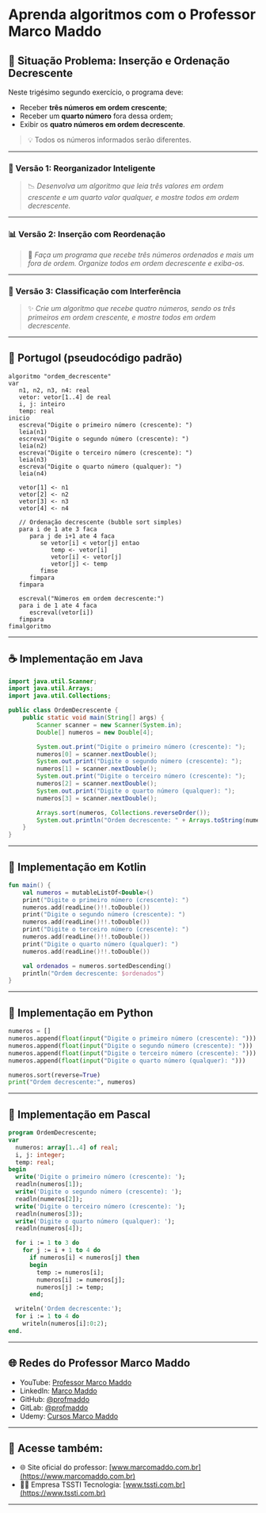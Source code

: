 # Aprenda algoritmos com o Professor Marco Maddo

## 🧠 Situação Problema: Inserção e Ordenação Decrescente

Neste trigésimo segundo exercício, o programa deve:

- Receber **três números em ordem crescente**;
- Receber um **quarto número** fora dessa ordem;
- Exibir os **quatro números em ordem decrescente**.

> 💡 Todos os números informados serão diferentes.

---

### 🧮 Versão 1: Reorganizador Inteligente
> 📉 *Desenvolva um algoritmo que leia três valores em ordem crescente e um quarto valor qualquer, e mostre todos em ordem decrescente.*

---

### 📊 Versão 2: Inserção com Reordenação
> 🔁 *Faça um programa que recebe três números ordenados e mais um fora de ordem. Organize todos em ordem decrescente e exiba-os.*

---

### 🔽 Versão 3: Classificação com Interferência
> ✨ *Crie um algoritmo que recebe quatro números, sendo os três primeiros em ordem crescente, e mostre todos em ordem decrescente.*

---

## 💬 Portugol (pseudocódigo padrão)

```portugol
algoritmo "ordem_decrescente"
var
   n1, n2, n3, n4: real
   vetor: vetor[1..4] de real
   i, j: inteiro
   temp: real
inicio
   escreva("Digite o primeiro número (crescente): ")
   leia(n1)
   escreva("Digite o segundo número (crescente): ")
   leia(n2)
   escreva("Digite o terceiro número (crescente): ")
   leia(n3)
   escreva("Digite o quarto número (qualquer): ")
   leia(n4)

   vetor[1] <- n1
   vetor[2] <- n2
   vetor[3] <- n3
   vetor[4] <- n4

   // Ordenação decrescente (bubble sort simples)
   para i de 1 ate 3 faca
      para j de i+1 ate 4 faca
         se vetor[i] < vetor[j] entao
            temp <- vetor[i]
            vetor[i] <- vetor[j]
            vetor[j] <- temp
         fimse
      fimpara
   fimpara

   escreval("Números em ordem decrescente:")
   para i de 1 ate 4 faca
      escreval(vetor[i])
   fimpara
fimalgoritmo
```

---

## ☕ Implementação em Java

```java
import java.util.Scanner;
import java.util.Arrays;
import java.util.Collections;

public class OrdemDecrescente {
    public static void main(String[] args) {
        Scanner scanner = new Scanner(System.in);
        Double[] numeros = new Double[4];

        System.out.print("Digite o primeiro número (crescente): ");
        numeros[0] = scanner.nextDouble();
        System.out.print("Digite o segundo número (crescente): ");
        numeros[1] = scanner.nextDouble();
        System.out.print("Digite o terceiro número (crescente): ");
        numeros[2] = scanner.nextDouble();
        System.out.print("Digite o quarto número (qualquer): ");
        numeros[3] = scanner.nextDouble();

        Arrays.sort(numeros, Collections.reverseOrder());
        System.out.println("Ordem decrescente: " + Arrays.toString(numeros));
    }
}
```

---

## 💙 Implementação em Kotlin

```kotlin
fun main() {
    val numeros = mutableListOf<Double>()
    print("Digite o primeiro número (crescente): ")
    numeros.add(readLine()!!.toDouble())
    print("Digite o segundo número (crescente): ")
    numeros.add(readLine()!!.toDouble())
    print("Digite o terceiro número (crescente): ")
    numeros.add(readLine()!!.toDouble())
    print("Digite o quarto número (qualquer): ")
    numeros.add(readLine()!!.toDouble())

    val ordenados = numeros.sortedDescending()
    println("Ordem decrescente: $ordenados")
}
```

---

## 🐍 Implementação em Python

```python
numeros = []
numeros.append(float(input("Digite o primeiro número (crescente): ")))
numeros.append(float(input("Digite o segundo número (crescente): ")))
numeros.append(float(input("Digite o terceiro número (crescente): ")))
numeros.append(float(input("Digite o quarto número (qualquer): ")))

numeros.sort(reverse=True)
print("Ordem decrescente:", numeros)
```

---

## 🧙 Implementação em Pascal

```pascal
program OrdemDecrescente;
var
  numeros: array[1..4] of real;
  i, j: integer;
  temp: real;
begin
  write('Digite o primeiro número (crescente): ');
  readln(numeros[1]);
  write('Digite o segundo número (crescente): ');
  readln(numeros[2]);
  write('Digite o terceiro número (crescente): ');
  readln(numeros[3]);
  write('Digite o quarto número (qualquer): ');
  readln(numeros[4]);

  for i := 1 to 3 do
    for j := i + 1 to 4 do
      if numeros[i] < numeros[j] then
      begin
        temp := numeros[i];
        numeros[i] := numeros[j];
        numeros[j] := temp;
      end;

  writeln('Ordem decrescente:');
  for i := 1 to 4 do
    writeln(numeros[i]:0:2);
end.
```

---

## 🌐 Redes do Professor Marco Maddo

- YouTube: [Professor Marco Maddo](https://www.youtube.com/@ProfessorMarcoMaddo)
- LinkedIn: [Marco Maddo](https://www.linkedin.com/in/marcomaddo/)
- GitHub: [@profmaddo](https://github.com/profmaddo)
- GitLab: [@profmaddo](https://gitlab.com/profmaddo)
- Udemy: [Cursos Marco Maddo](https://www.udemy.com/user/marcomaddo/)

---

## 🚀 Acesse também:

- 🌐 Site oficial do professor: [www.marcomaddo.com.br](https://www.marcomaddo.com.br)
- 🧑‍💼 Empresa TSSTI Tecnologia: [www.tssti.com.br](https://www.tssti.com.br)

---
